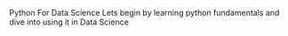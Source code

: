 Python For Data Science
       Lets begin by learning python fundamentals and dive into using it in Data Science 
